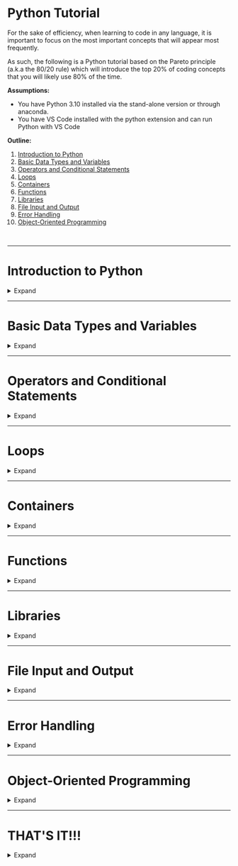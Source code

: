 # Python Tutorial

For the sake of efficiency, when learning to code in any language, it is important to focus on the most important concepts that will appear most frequently. 

As such, the following is a Python tutorial based on the Pareto principle (a.k.a the 80/20 rule) which will introduce the top 20% of coding concepts that you will likely use 80% of the time.

**Assumptions:**
- You have Python 3.10 installed via the stand-alone version or through anaconda. 
- You have VS Code installed with the python extension and can run Python with VS Code

**Outline:**
1. [Introduction to Python](#introduction-to-python)
1. [Basic Data Types and Variables](#basic-data-types-and-variables)
1. [Operators and Conditional Statements](#operators-and-conditional-statements)
1. [Loops](#loops)
1. [Containers](#containers)
1. [Functions](#functions)
1. [Libraries](#libraries)
1. [File Input and Output](#file-input-and-output)
1. [Error Handling](#error-handling)
1. [Object-Oriented Programming](#object-oriented-programming)

<br/>

---
# Introduction to Python

<details>
	<summary>
	Expand
	</summary>

Python is a popular and versatile programming language known for its simplicity and readability. It is widely used in various domains, including web development, data analysis, artificial intelligence, and more. In this tutorial, we will cover the fundamental concepts of Python programming and provide you with the knowledge to start writing your own Python code.

- Python is great for code readability. This is because Python code is written in a manner that is very similar to human language. Let's see an example:
    - In VS Code, in the explorer panel (left side), create a new file called `intro.py`
    - Open that file in VS Code and enter the following in the available space and then save the file: 
        ```Python
        print("Hello, World!")
        ```
    - Now, press the "run" button for that file
        - If you have configured VS Code properly and the VS Code Python extension is installed, the "run" button will look like a right-facing arrow in the top-right of your VS Code screen.
    - The output should look like this:
        ```Shell
        Hello, World!
        ```
- When coding, you may want to leave comments for your future self or for someone else reading your code. This is often done to explain what is happening in section of code. Comments are ignored by Python. There are 3 ways to create comments:
    - `Single-line` (very common). Best to place these above code rather than beside it.
        ```Python
        # This is a comment
        print("Hello, World!") # Also a comment (but "Hello, World!" will still print)
        ```
    - `Multi-line`. Often seen when one line is not enough to describe something. 
        ```Python
        '''
        This is a
        Multi-line comment
        '''
        """
        This also works
        """
        print("Hello, World!") 
        ```
    - `Python Docstrings`. These are used to automatically generate documentation about your code. This is a little more advanced, so we will explain this in [Functions](#Functions). For now, here's an example of what it looks like:
        ```Python
        def example():
            """
            This is used when creating documentation to describe a function
            """
        ```




</details>

---
# Basic Data Types and Variables

<details>
	<summary>
	Expand
	</summary>

Before diving into programming concepts, it's essential to understand the basic data types and variables in Python. In this section, we will explore integers, floating-point numbers, strings, booleans, and variables. Understanding these concepts will lay the foundation for more complex programming tasks.

## Variables
- In order to manipulate/produce information with Python, you will typically have to store values in variables.
- To create a variable, you start by specifying the name of the variable followed by an equal sign (=) and then you enter the information you want to be stored. For example:
    ```Python
    # number is the variable name, and 12 is the value stored in the variable
    number = 12
    ```
- Some built-in variable types include:
    - Integers
    - Floating-Point Numbers
    - Strings

- Python has a pre-defined list of ["keywords"](https://docs.python.org/3/reference/lexical_analysis.html#keywords) which are reserved by Python to use in a specific manner. In other words, when Python sees these keywords, it expects to perform a certain action. You cannot use these words as variable names.

## Integers
- Integers are whole numbers without decimal points. In Python, you can assign an integer value to a variable and perform mathematical operations on it.
    ```Python
    num1 = 10
    num2 = 20
    print(num1 + num2)  # Output: 30
    ```

## Floating-Point Numbers (Floats)
- Floating-point numbers, or floats, are numbers that contain decimal points. They are used to represent real numbers in Python.
    ```Python
    float1 = 3.14
    float2 = 2.5
    print(float1 * float2)  # Output: 7.85
    ```

## Strings
- Strings are sequences of characters enclosed in single or double quotation marks. They are used to represent text in Python. 
    ```Python
    string1 = "Hello"
    string2 = "world"
    print(string1 + " " + string2)  # Output: Hello world
    ```
    - Strings are immutable, meaning their elements cannot be modified once defined. If you want to change a character of a string in Python, you have to overwrite the entire string.

## Booleans
- Booleans represent truth values, either True or False. They are used in conditional statements and logical operations.
    ```Python
    is_raining = True
    is_sunny = False
    print(is_raining)  # Output: Hello world
    ```


</details>

---
# Operators and Conditional Statements

<details>
	<summary>
	Expand
	</summary>

Operators are symbols or special ["keywords"](https://docs.python.org/3/reference/lexical_analysis.html#keywords) that perform various operations on values or variables. They allow you to manipulate data, make comparisons, perform mathematical calculations, and more. 

Conditional statements allow our programs to make decisions based on specific conditions. 

In this section, we will cover different types of operators and how to use them in conditional statements.

## Arithmetic Operators
- Arithmetic operators are used to perform mathematical calculations. Python provides the following arithmetic operators:
    - Addition (+): Adds two values.
    - Subtraction (-): Subtracts one value from another.
    - Multiplication (*): Multiplies two values.
    - Division (/): Divides one value by another.
    - Modulus (%): Returns the remainder of the division.
    - Exponentiation (**): Raises a value to the power of another.
    - Floor Division (//): Returns the quotient of the division, rounded down to the nearest whole number.

    ```Python
    x = 10
    y = 3

    print(x + y)   # Output: 13
    print(x - y)   # Output: 7
    print(x * y)   # Output: 30
    print(x / y)   # Output: 3.3333333333333335
    print(x % y)   # Output: 1
    print(x ** y)  # Output: 1000
    print(x // y)  # Output: 3
    ```

## Comparison Operators
- Comparison operators are used to compare values and return a boolean result (True or False). Python provides the following comparison operators:
    - Equal to (==): Checks if two values are equal.
    - Not equal to (!=): Checks if two values are not equal.
    - Greater than (>): Checks if the left value is greater than the right value.
    - Less than (<): Checks if the left value is less than the right value.
    - Greater than or equal to (>=): Checks if the left value is greater than or equal to the right value.
    - Less than or equal to (<=): Checks if the left value is less than or equal to the right value.
    
    ```Python
    x = 5
    y = 10

    print(x == y)  # Output: False
    print(x != y)  # Output: True
    print(x > y)   # Output: False
    print(x < y)   # Output: True
    print(x >= y)  # Output: False
    print(x <= y)  # Output: True
    ```

## Logical Operators
- Logical operators are used to combine multiple conditions and evaluate the overall expression. Python provides the following logical operators:
    - Logical AND (and): Returns True if both conditions are True.
    - Logical OR (or): Returns True if at least one condition is True.
    - Logical NOT (not): Returns the opposite boolean value of the condition.
    
    ```Python
    x = 5
    y = 10

    print(x > 0 and y < 20)     # Output: True
    print(x > 0 or y < 5)       # Output: True
    print(not(x > 0 and y < 5))  # Output: True
    ```


## IF Statements
- The `if` statement allows you to conditionally execute a block of code if a certain condition is true.
    ```Python
    age = 20
    if age >= 18:
        print("You are an adult") # output: You are an adult
    ```

## ELSE Statements
- The `else` statement is used in conjunction with if statements to execute a block of code when the condition is false.
    ```Python
    age = 15
    if age >= 18:
        print("You are an adult")
    else:
        print("You are a minor") # output: You are a minor
    ```

## ELSE-IF Statements
- The `elif` statement is used to check multiple conditions after the initial if statement. It is short for "else if".
    ```Python
    score = 85
    if score >= 90:
        print("You got an A")
    elif score >= 80:
        print("You got a B") # output: You got a B
    else:
        print("You need to improve")
    ```

</details>


---
# Loops

<details>
	<summary>
	Expand
	</summary>

Loops are used to repeatedly execute a block of code. In this section, we will cover FOR loops and WHILE loops.

## FOR loops
- A FOR loop is used to iterate over a sequence (such as a list or string) or an iterable object for a specific number of times. 
    ```Python
    fruits = ["apple", "banana", "cherry"] # this is a list (more on this later)
    for fruit in fruits:
        print(fruit)
    ```
    
    <details>
        <summary>
        Output
        </summary>

    ```Shell
    apple
    banana
    cherry
    ```
    </details>
    </br>

- It can also be used to repeat an action (e.g. performing a calculation) a certain number of times. When doing this, you can use the `range( )` function which has the following syntax: `range(start [optional, default = 0], stop (required, exclusive), step [optional, default = 1])`. Note that the `stop` parameter is the only one that is required and is `exclusive` (will not execute the looping code block once the `stop` value is reached).
    - Most programming languages begin the iteration process at 0 and count up from there unless explicitly told otherwise. Thus, if you tell the loop to execute 5 times, the execution steps will be 0, 1, 2, 3, 4, which is still 5 iterations. 
    ```Python
    for i in range(5): # range(stop [exclusive])
        print(i)
    ```
    
    <details>
        <summary>
        Output
        </summary>

    ```Shell
    0
    1
    2
    3
    4
    ```
    </details>
    </br>
    
    ```Python
    for i in range(2, 6): # range(start [incl.], stop [excl.])
        print(i)
    ```
    
    <details>
        <summary>
        Output
        </summary>

    ```Shell
    2
    3
    4
    5
    ```
    </details>
    </br>
    
    ```Python
    count = 0
    for i in range(1, 10, 2): # range(start, stop, step)
        print("before: count =", count, ",  i =", i)
        count += i # += will add to, then reassign the variable (adds 1 to previous value)
        print("after:  count =", count, ",  i =", i)
    ```
    
    <details>
        <summary>
        Output
        </summary>

    ```Shell
    before: count = 0 ,  i = 1
    after:  count = 1 ,  i = 1
    before: count = 1 ,  i = 3
    after:  count = 4 ,  i = 3
    before: count = 4 ,  i = 5
    after:  count = 9 ,  i = 5
    before: count = 9 ,  i = 7
    after:  count = 16 ,  i = 7
    before: count = 16 ,  i = 9
    after:  count = 25 ,  i = 9
    ```
    </details>


## WHILE loops
- A WHILE loop is used to repeatedly execute a block of code as long as a specified condition is true.
    ```Python
    count = 0
    while count < 5:
        print(count)
        count += 1 
    ```
    <details>
        <summary>
        Output
        </summary>

    ```Shell
    0
    1
    2
    3
    4
    ```
    </details>
- Notice that the WHILE loop ended and did not execute the block of code the moment `count` was equal to 5. 

</details>


---
# Containers

<details>
	<summary>
	Expand
	</summary>

Containers are data structures used to hold multiple values. 

All built-in containers in Python have some method of "indexing" them. This means that you can retrieve an element in the container by specifying the "index" where the element resides. 

In this section, we will cover lists, tuples, dictionaries, sets, and slices.

## Lists
- Lists are a frequently used data structure in Python. Lists are ordered* collections of items that can be of different data types (even within the same list). Lists are mutable, which means their elements can be modified after being set.
    - `Ordered` means the list maintains the same data-entry order you specified when you created the list
    - You can index the list by specifying the position of the element in the list that you want to retrieve (first element starts at index 0) 
    - You can also retrieve an element by indexing backwards through the list using a negative index value. This can be useful if you expect the list size to grow in the future but you always want the last element of the list
    ```Python
    elements = [1, "a", 3, "hello", 5]
    print(elements[0])  # Output: 1
    print(elements[3])  # Output: hello
    print(elements[-2])  # Output: hello

    elements[0] = 6
    print(elements[0])  # Output: 6
    ```
    

- <details >
    <summary>
    Multi-dimensional Lists (Optional, Advanced)
    </summary>

    - Lists can also store other lists. This will create a multi-dimensional list. For example, if I want one list to hold another list, the first (outer) list stored in the variable is called a 2-dimensional list. 
    - You can think of it as `layers`. The top layer (outer list - first dimension) can hold a second layer (second dimension) of many lists. This second layer can also hold a third layer (the third dimension) of many lists, and so on.
    - An easy way to keep track is to simply count the left-most square brackets that have not been closed by a corresponding right square bracket
    - To retrieve elements from a sub-list within a list, type the variable name of the multi-dimensional outer-most list, followed by `X` number of square brackets with an index in each bracket. `X = the dimension number (layer) where the desired data resides` and the `index = the position of the sub-list (and eventually the element) containing the data`. 
        - For example let's say I have a 2D list stored in a variable called `multi_d_list`. This outer-most list contains 4 lists with 3 elements each. Working backwards, I want to obtain the last element of the last list. I can do this by typing `multi_d_list[3][2]` (remember that lists are 0-indexed). As you can see, the first square bracket refers to the desired sub-list in layer 1, and the second square bracket refers to the desired element in the chosen sub-list (these elements exist in layer 2). I can also write this as `multi_d_list[-1][-1]`, retrieving the last sub-list's last element via negative indexing.
        ```Python
        # This is a 2D list holding 1 list which holds 3 elements
        multi_d_list = [ [1,2,3] ] 
        print(multi_d_list[0][1]) # output: 2

        # This is also a 2D list which holds 3 lists of 3 elements
        multi_d_list = [ [1,2,3], [1,2,3], [4,5,6] ] 
        print(multi_d_list[2][2]) # output: 6
        ```
        ```Python
        # This is a 3D list
        # It starts getting difficult to keep track of visually 
        multi_d_list = [ [ [1,2], [3,4] ], [ [5,6], [7,8] ] ] 

        # It can also be written like this to make it easier to follow:
        multi_d_list = [    # opens the first outer list (layer 1)
            [   # 1 of the 2 lists within the outer-most list 
                [1,2], [3,4]    # each of these 2 lists are considered the 3rd layer
            ],    # closes first list in outer-most list, comma = something follows
            [     # 2nd of 2 list within the outer-most list 
                [5,6], [7,8]    # these 2 lists are the 3rd layer of the 2nd list
            ]   # closes the 2nd list
        ]    # this closes off the first square bracket of the outer-most list

        print(multi_d_list[1][1][0]) # output: 7
        ```

    </details>


## Tuples
- Tuples are similar to lists, but they are immutable, meaning their elements cannot be modified once defined.
    ```Python
    immutable_tuple = (2, 3)
    print(immutable_tuple[0])  # Output: 2

    immutable_tuple[0] = 8     # Error: 'tuple' object does not support item assignment
    ```

## Dictionaries
- Dictionaries are collections of key-value pairs. Each value is associated with a unique key, allowing for fast retrieval. Dictionaries will ignore duplicate information (key-values pairs) entered.
    - You cannot refer to an element in a dictionary by index number as we have seen in previous examples.
    ```Python
    student = { 
        "name": "John",
        "age": 20,
        "grade": "A",
        "grade": "A"
    }
    print(student["age"])  # Output: 20
    print(student)         # Output: {'name': 'John', 'age': 20, 'grade': 'A'}
    ```
    - A dictionary can also be defined on a single line, but the example shown above is more legible
        - `student = {"name":"John", "age": 20, "grade": "A"}`
    - Note: Prior to Python version 3.7, dictionaries were "unordered" which meant that the values entered into the dictionary were not necessarily going to be in the same order that was specified at the time of creation. While this is not the case anymore, it is good to know as many scientific Python packages still use older version of Python.

## Sets
- Sets are unordered collections of unique elements (no duplicates). Sets are typically used for 1 of 2 purposes:
    1. If you have a lot of data and only want the unique information in the data
    1. To perform set operations such as union, intersection, and difference
    ```Python
    my_set = {1, 2, 3, 3, 3, 3, 4, 5}  # Duplicate elements are automatically removed

    print(my_set)  # Output: {1, 2, 3, 4, 5}

    # Set operations
    set1 = {1, 2, 3}
    set2 = {3, 4, 5}

    union_set = set1.union(set2) # union = set1 + set2
    print(union_set)  # Output: {1, 2, 3, 4, 5}

    intersection_set = set1.intersection(set2) # inters = elements existing in both sets
    print(intersection_set)  # Output: {3}

    difference_set = set1.difference(set2)  # diff = set1 - set2
    print(difference_set)  # Output: {1, 2}
    ```    

## Slices
- Slices allow us to extract a portion (a slice) of a list, tuple, or string. We can use this to extract or copy elements of a container or string. We can even use this to modify elements of a list (tuples and strings cannot be modified because they are immutable). 
- The syntax for slicing is the same as the `range()` function discussed in the [Loops](#loops) section `(start : stop : step)`.
    ```python
    my_list = [1, 2, 3, 4, 5]

    # Extract a slice from index 1 to index 3 (exclusive)
    print(my_list[1:3])  # Output: [2, 3]

    # Copy a slice from the beginning to index 2 (exclusive)
    # Note: this will create a new list with only the chosen elements from my_list
    slice_result = my_list[:2]
    print(slice_result)  # Output: [1, 2]

    # Copy a slice from index 2 to the end (inclusive)
    slice_result = my_list[2:]
    print(slice_result)  # Output: [3, 4, 5]

    # Copy every other element from the first to the last index
    slice_result = my_list[0:5:2]
    print(slice_result)  # Output: [1, 3, 5]

    # Modify a slice from index 2 to the end (inclusive)
    my_list[2:] = ["a", "b", "c"]
    print(my_list)  # Output: [1, 2, "a", "b", "c"]

    # Also works with strings
    my_string = "Hello!"
    print(my_string[:5:2])  # Output: Hlo
    ```
- Negative indexing also works with slices.
    ```python
    # Copy a slice from 2nd last element (inclusive) to the end (inclusive) 
    slice_result = my_list[-2:]
    print(slice_result)  # Output: [4, 5]

    # Copy a slice with all the element in reverse order
    slice_result = my_list[ : : -1]
    print(slice_result)  # Output: [5, 4, 3, 2, 1]

    # Also works with strings
    my_string = "Hello! How are you?"
    print(my_string[-4:])  # Output: you?
    ```
- Slicing cannot be used on `dictionaries` because `dictionaries` cannot be indexed numerically. 
- Slicing cannot be use on `sets` because `sets` are unordered.


</details>


---
# Functions

<details>
	<summary>
	Expand
	</summary>

A function is a block of reusable code that performs a specific task. It allows you to break down your program into smaller, manageable parts.

## How to define a function
- To define a function in Python, you use the `def` keyword followed by the function name and a pair of parentheses. You can also specify parameters inside the parentheses.
    ```Python
    def greet():
        print("Hello, world!")

    greet()  # Output: Hello, world!
    ```


## Parameters and Arguments
- Parameters are placeholders in a function definition that allow you to pass values into the function. Arguments, on the other hand, are the actual values that you pass into the function when calling it.
    ```Python
    def greet(name):
        print("Hello, " + name + "!")

    greet("Alice")  # Output: Hello, Alice!
    ```


## Return statements
- The `return` statement allows a function to return a value back to the caller. It also terminates the function's execution.
    ```python
    def add(a, b):
        return a + b
        print("hello") # this will not execute

    result = add(3, 4)
    print(result)  # Output: 7
    ```

</details>


---
# Libraries

<details>
	<summary>
	Expand
	</summary>

A library is a collection of pre-written code that provides additional functionality. Python has a vast ecosystem of libraries that you can use to enhance your programs.

## How to import a library
- You can import a library in Python using the `import` keyword, followed by the library name. After importing, you can use its functions and classes.
    ```Python
    import math

    print(math.sqrt(16))  # Output: 4.0
    ```
## Examples of useful libraries: math, random, os, sys
- The `math` library provides mathematical functions and constants.
- The `random` library allows you to generate random numbers and make random choices.
- The `os` library provides functions for interacting with the operating system.
- The `sys` library provides access to system-specific parameters and functions.
    ```python
    import random

    print(random.randint(1, 10))  # Output: Random number between 1 and 10
    ```

</details>


---
# File Input and Output

<details>
	<summary>
	Expand
	</summary>

Working with files is an essential aspect of many programs. Python provides convenient ways to read data from files and write data to files. In this section, we will explore file input and output operations.

## Writing to a File
- Open the file: Use the `open()` function with the mode set to `'w'` (write mode) or `'a'` (append mode) if you want to add content to an existing file. You can use the `write()` method to write content to the file. It accepts a string as an argument. Once you finish writing, it's important to close the file using the `close()` method to ensure the changes are saved and to free up system resources.
    ```python
    file = open('output.txt', 'w')
    file.write("Hello, World!")
    file.close()
    ```
    - By default, the `'w'` mode will create a new file or overwrite the existing file with the same name. If you want to append data to an existing file, use the `'a'` mode instead.
- As it is easy to forget to close your files, which could lead to some undesirable behaviour in the code or on your computer, and to prevent having to write the close line every time, you can use a `with` statement when opening/writing files. This creates a code block which will close the files automatically for you.
    ```python
    with open('output.txt', 'w') as file:
        file.write("Hello, World!")
    ```


## Reading from a file
- You can read data from a file using the `open()` function with the appropriate file mode. The `read()` method allows you to read the contents of the file as a string. 
- The mode specifies whether you want to read, write, or append to the file. For reading, use the mode `"r"`. 
- Remember to close the file after.
    ```python
    file = open("data.txt", "r") # "r" = read only
    content = file.read() 
    print(content) # Output: the content of the data.txt file
    file.close()
    ```
- You can use a `with` statement when reading files too.
    ```python
    with open('data.txt', 'r') as file:
        content = file.read()
        print(content) # Output: the content of the data.txt file
    ```

</details>


---
# Error Handling

<details>
	<summary>
	Expand
	</summary>

In Python, an error is an exceptional event that disrupts the normal execution of a program. Errors can occur due to various reasons, such as incorrect syntax or logical mistakes. Python will often catch these errors and return a message to you.

## Types of errors
- Some common types of errors in Python include `syntax` errors, `runtime` errors, and `logical` errors. 
    - `Syntax` errors occur when the code violates the language's syntax rules. It usually indicates a typo or mistake in the code structure.
        ```python
        # Missing closing parenthesis
        print("Hello, World!"  # SyntaxError: '(' was never closed
        ```
    - `Runtime` errors, also known as exceptions, occur during the execution of the program. They are caused by invalid operations, unexpected input, or other exceptional conditions.
        ```python
        x = 10
        y = 0
        result = x / y  # ZeroDivisionError: division by zero
        ```
    - `Logical` errors occur when the code runs without any errors but produces incorrect results. These errors are often caused by mistakes in the algorithm or the program's logic.
        ```python
        radius = 5
        area = 2 * 3.14 * radius  # Incorrect formula for calculating the area of a circle
        ```

## Handling Errors with try-except Statements
- To handle errors in Python, you can use `try-except` statements. The `try` block contains the code that may raise an error, and the `except` block handles the specific error that occurs.
    ```python
    try:
        result = 10 / 0
    except Exception as e:
        print("An error occurred:", str(e)) # An error occurred: division by zero
    ```
    - The `as` keyword allows you to assign the error object to a variable (`e` in the example), which can be useful for displaying or further processing the error information.
    - The `str(e)` is performing an action known as "casting". It is casting (changing) the variable `e` to a string.
- By handling errors, you can prevent the program from abruptly terminating and provide meaningful feedback or take appropriate actions when errors occur.

</details>


---
# Object-Oriented Programming

<details>
	<summary>
	Expand
	</summary>

Object-Oriented Programming (OOP) is a programming paradigm (approach) that organizes code into objects, which are instances of classes. 

This approach focuses on creating reusable, modular, and maintainable code by representing real-world objects and their interactions. It provides a way to structure programs based on objects that have their own data (attributes) and behaviours (methods).

## Classes and Objects
- In OOP, a class is a blueprint or a template for creating objects. It defines the attributes and methods that objects of that class will have. 
- An object, also known as an instance, is created from a class and represents a specific entity.
- Example of a class:
    ```python
    class Car:
        def __init__(self, make, model, year):
            self.make = make
            self.model = model
            self.year = year

        def drive(self):
            print(f"The {self.make} {self.model} is driving.")
    ```
    - In this example, the `Car` class has attributes (`make`, `model`, `year`) and a method (`drive`). 
    - The `__init__` method is a special method, called the "constructor", which is invoked when an object is created. This means the `__init__` method will run as soon as the object is created.
    - Notice that `make`, `model`, and `year` all have `self.` as a prefix. This is Python's way of ensuring that the variables are specific to the instance of the class (when the class is created). Without `self`, the variables **could** be ambiguous and accidentally referred to or changed elsewhere in unrelated code. 
    - `self` also allows other code to call on the class-specific attributes .
    - As it stands, this class is just sitting there not doing anything because no instance of this class has been created yet (remember, it's just a blueprint).
- To create objects from a class, you can use the class name followed by parentheses, optionally passing any required arguments to the constructor.
    ```python
    car1 = Car("Toyota", "Camry", 2022)
    car2 = Car("Honda", "Accord", 2021)
    ```
    - Here, `car1` and `car2` are objects of the `Car` class, representing two different cars with their specific attributes.

## Attributes and Methods
- Attributes are the data associated with an object (variables), while methods are the functions that define the behavior of the object. They are accessed using the **dot** notation (`object.attribute` or `object.method()`).
- Example of Accessing Attributes and Calling Methods:
    ```python
    print(car1.make)  # Output: Toyota
    print(car2.year)  # Output: 2021

    car1.drive()  # Output: The Toyota Camry is driving.
    car2.drive()  # Output: The Honda Accord is driving.
    ```
    - In this example, `make` and `year` are attributes, and `drive` is a method of the `Car` objects. We access the attributes to retrieve their values and call the method to perform the associated action.

</details>

---
# THAT'S IT!!!
<details>
	<summary>
	Expand
	</summary>

While there's still a lot more to learn about Python and programming in general, this tutorial has provided you with a very strong start! 

With this knowledge, you can start coding immediately. Should you hit any roadblocks, do not get discouraged. Just about every professional programmer still has to look things up. 

</details>